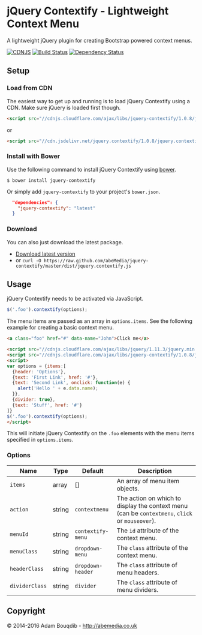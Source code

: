 # jQuery Contextify - Lightweight Context Menu

A lightweight jQuery plugin for creating Bootstrap powered context menus.

[![CDNJS](https://img.shields.io/cdnjs/v/jquery-contextify.svg)](https://cdnjs.com/libraries/jquery-contextify)
[![Build Status](https://travis-ci.org/abeMedia/jquery-contextify.svg?branch=master)](https://travis-ci.org/abeMedia/jquery-contextify)
[![Dependency Status](https://dependencyci.com/github/abeMedia/jquery-contextify/badge)](https://dependencyci.com/github/abeMedia/jquery-contextify)

## Setup

### Load from CDN

The easiest way to get up and running is to load jQuery Contextify using a CDN. Make sure jQuery is loaded first though.

```html
<script src="//cdnjs.cloudflare.com/ajax/libs/jquery-contextify/1.0.8/jquery.contextify.min.js"></script>
```
or
```html
<script src="//cdn.jsdelivr.net/jquery.contextify/1.0.8/jquery.contextify.min.js"></script>
```

### Install with Bower

Use the following command to install jQuery Contextify using [bower](https://github.com/twitter/bower).

```
$ bower install jquery-contextify
```

Or simply add `jquery-contextify` to your project's `bower.json`.

``` json
  "dependencies": {
    "jquery-contextify": "latest"
  }
```

### Download

You can also just download the latest package.

- [Download latest version](https://github.com/abeMedia/jquery-contextify/archive/master.zip)
- or `curl -O https://raw.github.com/abeMedia/jquery-contextify/master/dist/jquery.contextify.js`


## Usage

jQuery Contextify needs to be activated via JavaScript.

```js
$('.foo').contextify(options);
```
The menu items are passed as an array in `options.items`. See the following example for creating a basic context menu.

```html
<a class="foo" href="#" data-name="John">Click me</a>

<script src="//cdnjs.cloudflare.com/ajax/libs/jquery/1.11.3/jquery.min.js"></script>
<script src="//cdnjs.cloudflare.com/ajax/libs/jquery-contextify/1.0.8/jquery.contextify.min.js"></script>
<script>
var options = {items:[
  {header: 'Options'},
  {text: 'First Link', href: '#'},
  {text: 'Second Link', onclick: function(e) {
    alert('Hello ' + e.data.name);
  }},
  {divider: true},
  {text: 'Stuff', href: '#'}
]}
$('.foo').contextify(options);
</script>
```
This will initiate jQuery Contextify on the `.foo` elements with the menu items specified in `options.items`.


### Options

| Name      | Type | Default | Description |
|-----------|------|---------|-------------|
| `items`  | array  | [] | An array of menu item objects. |
| `action`  | string  | `contextmenu` | The action on which to display the context menu (can be `contextmenu`, `click` or `mouseover`). |
| `menuId` | string | `contextify-menu` | The `id` attribute of the context menu. |
| `menuClass` | string | `dropdown-menu` | The `class` attribute of the context menu. |
| `headerClass` | string | `dropdown-header` | The `class` attribute of menu headers. |
| `dividerClass` | string | `divider` | The `class` attribute of menu dividers. |


## Copyright

&copy; 2014-2016 Adam Bouqdib - http://abemedia.co.uk
